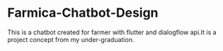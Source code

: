 # Farmica-Chatbot-Design
This is a chatbot created for farmer with flutter and dialogflow api.It is a project concept from my under-graduation.
